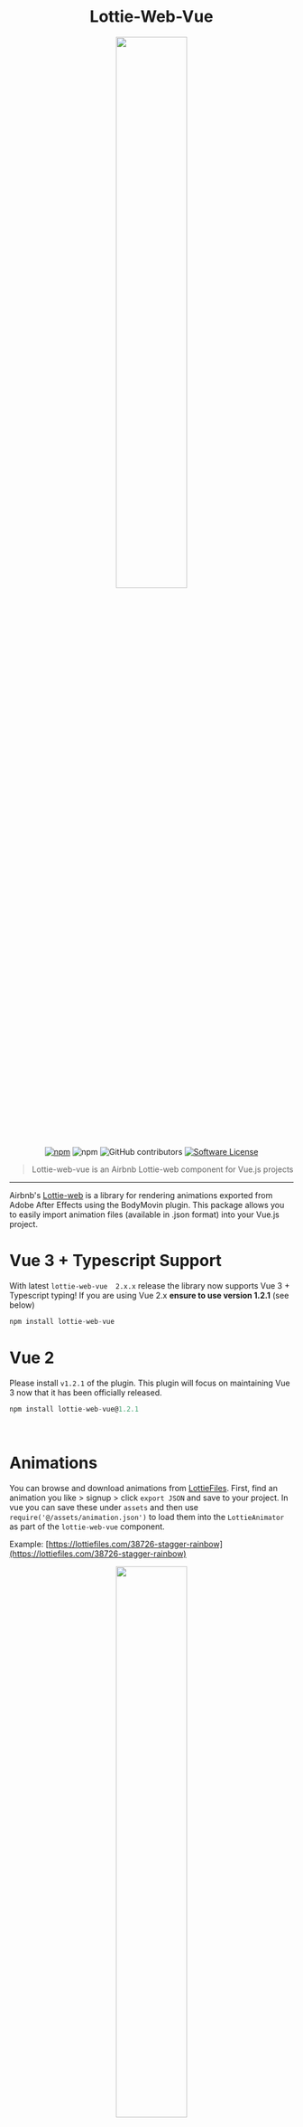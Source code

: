 <div style="text-align: center" align="center">
  <h1>Lottie-Web-Vue</h1>
  <img src="lottie-web-vue-animation.gif" style="width: 50%"/>
  
  [![npm](https://img.shields.io/npm/dt/lottie-web-vue.svg?style=flat-square)](https://www.npmjs.com/package/lottie-web-vue)
  ![npm](https://img.shields.io/npm/dw/lottie-web-vue)
  ![GitHub contributors](https://img.shields.io/github/contributors/garbit/lottie-web-vue?color=%23007ec6)
  [![Software License](https://img.shields.io/badge/license-MIT-brightgreen.svg?style=flat-square)](LICENSE.md)

  > Lottie-web-vue is an Airbnb Lottie-web component for Vue.js projects
</div>

*** 
Airbnb's [Lottie-web](https://github.com/airbnb/lottie-web) is a library for rendering animations exported from Adobe After Effects using the BodyMovin plugin. This package allows you to easily import animation files (available in .json format) into your Vue.js project.

# Vue 3 + Typescript Support
With latest ```lottie-web-vue  2.x.x``` release the library now supports Vue 3 + Typescript typing! If you are using Vue 2.x **ensure to use version 1.2.1** (see below)

```js
npm install lottie-web-vue
```

# Vue 2
Please install ```v1.2.1``` of the plugin. This plugin will focus on maintaining Vue 3 now that it has been officially released.

```js
npm install lottie-web-vue@1.2.1 
```

<br />

# Animations
You can browse and download animations from [LottieFiles](https://lottiefiles.com/). First, find an animation you like > signup > click `export JSON` and save to your project. In vue you can save these under `assets` and then use `require('@/assets/animation.json')` to load them into the `LottieAnimator` as part of the `lottie-web-vue` component.

Example: [https://lottiefiles.com/38726-stagger-rainbow](https://lottiefiles.com/38726-stagger-rainbow)

<p align="center">
  <img src="lottie-file.png" style="width: 50%" />
</p>

<br />
<br />

# Installation
Add lottie-web-vue to your Vue 3.x project package using:
```bash
npm install --save lottie-web-vue
```
or
```
yarn add lottie-web-vue
```

To use Vue 2.x use:
```js
npm install lottie-web-vue@1.2.1 
```

## Vue 2.x
Please install ```v1.2.1``` of the plugin (this will no longer be maintained)
```js
import Vue from 'vue'
import LottieAnimation from 'lottie-web-vue'
 
Vue.use(LottieAnimation); // add lottie-animation to your global scope
 
new Vue({
  render: h => h(App)
}).$mount('#app')
```
<br />

# Usage
Basic:
```html
<script setup lang="ts">
  import { onMounted, ref } from "vue"
  import { LottieAnimation } from "lottie-web-vue"
  import WatermelonJSON from "./assets/watermelon.json"

  let anim = ref()

  onMounted(() => {
    setTimeout(() => {
      console.log(anim.value.goToAndPlay(150, true))
      anim.value
    }, 500)
  })
</script>
<template>
  <LottieAnimation 
    :animation-data="WatermelonJSON"
    :auto-play="true"
    :loop="true"
    :speed="1"
    ref="anim" />
</template>
```

Full available props and events:
```html
<script setup>
  import { onMounted, ref } from "vue"
import { LottieAnimation } from "lottie-web-vue"
import WatermelonJSON from "./assets/watermelon.json"

let anim = ref()

onMounted(() => {
  setTimeout(() => {
    console.log(anim.value.goToAndPlay(150, true))
    anim.value
  }, 500)
})

// called after each loop
const loopComplete = () => {
  console.log('Loop complete')
}

// called after first loop
const complete = () => {
  console.log('First loop complete')
}

// called after first frame entered
const enterFrame = () => {
  console.log('Entered first frame')
}

// called after segment started
const segmentStart = () => {
  console.log('Segment started')
}

// called after animation stopped
const stopped = () => {
  console.log('Stopped')
}
</script>
<template>
  <LottieAnimation
    ref="anim"
    :animation-data="WatermelonJSON"
    :loop="true"
    :auto-play="true"
    :speed="1"
    @loopComplete="loopComplete"
    @complete="complete"
    @enterFrame="enterFrame"
    @segmentStart="segmentStart"
    @stopped="stopped"/>
</template>
```

## Props
The component has a number of props you can use to control the animation playback.

**You must pass animationData** to load the animation prior to the component being played.

### animationData
Type: `Object`<br />
Required: `true`<br />

Include animation data from an import or require statement that imports the `.json` file from your assets folder. e.g. `require('@/assets/animation.json')` (save you animation as a.json file and put under src/assets in your project)

### loop
Type: `[Boolean, Number]`<br />
Required: `false`<br />
Default: `false`

`True`: Animation continously loops
`False`: Animation plays only once
`[number e.g. 3]`: Animation plays N number of times before stopping (pass an integer)

### autoPlay
Type: `Boolean`<br />
Required: `false`<br />
Default: `true`

`True`: Animation will play as soon as it has finished loading
`False`: Animation will play only when you call `this.$refs.lottieAnimation.play()` (see below for playback controls)

### speed
Type: `Number`<br />
Required: `false`<br />
Default: `1`

The speed that the animation will play back.
<br />

## Events
You can listen for events emitted by the component by using the `@` syntax, passing in the parent method you wish to trigger. For more documentation about the Lottie-web events see [here](https://github.com/airbnb/lottie-web#events).

### @loopComplete
Fired once a complete loop of the animation has occurred

### @complete
Fired once the animation has completed (only fired when loop = false)

### @enterFrame
As each frame is played this event is fired. Warning - this fires very frequently.

### @segmentStart
Event is fired when the animation enters each animation segment.

### @stopped
Playing the animation using ```goToAndStop()``` function will raise an event once the animation has stopped at the designated frame.
<br />

## Methods
You can call animation playback methods directly on the component if you wish to trigger playback on an event (i.e. when a user clicks the button, play the animation). You need to use the `this.$refs` syntax and give your LottieAnimation a `ref` id to use in the `this.$refs.[your-name-here]`.

```html
<script setup>
  import { LottieAnimation } from "lottie-web-vue"
  import WatermelonJSON from "./assets/watermelon.json"
</script>
<template>
  <LottieAnimation
    ref="anim"
    :animationData="animation"
  />
</template>
```
Once your component (in the parent view) has a `ref` id you can then use this in a method of your choosing:

```html
... // in your parent .vue file
<script setup lang="ts">
  const buttonClicked = () => {
    this.$refs.anim.play() // .play, .pause, .stop available
  }
</script>
```
### Play
Using `this.$refs.anim.play()` will play the animation. 

### Pause
Using `this.$refs.anim.pause()` will pause the animation. 

### Stop
Using `this.$refs.anim.stop()` will stop the animation. 

### setSpeed [number: speed]
Using ```this.$refs.anim.setSpeed(2)``` you can set the playback speed to ```2```. Default speed is set to 1.
- number: Set the speed playback rate

### goToAndStop [Position: frame number or seconds, isFrame: boolean]
Using ```this.$refs.anim.goToAndStop(10, true``` you can set the specific frame you wish the animation to stop at. Pass in the frame number or seconds to play and if the first value is a frame or a time as true/false. This function will raise an emit (add @stopped="Yourfunction()" to your lottie-animation listen for it).
- position: numeric value (specific frame number or second to stop)
- isFrame: defines if first argument is a time based value or a frame based (default false).

### goToAndPlay [Position: frame number or seconds, isFrame: boolean]
Using ```this.$refs.anim.goToAndPlay(50, true)``` allows you to specify the start time of the animation in either frame number (passing isFrame true/false if value is a frame or in seconds).
- position: numeric value (specific frame number or second to stop)
- isFrame: defines if first argument is a time based value or a frame based (default false).
### setDirection [Direction: -1: reverse, 1: forwards]
Using ```this.$refs.anim.setDirection(-1)``` you can reverse your animation. You can pass in either ```AnimationDirection.``` to reverse the animation or ```1``` to play forwards. Default playback is ```1```.
- Direction:
  - -1 (reverse playback)
  - 1 (play forwards)

### getDuration [inFrames: true/false]
Using ```this.$refs.anim.getDuration(true)``` you can retrieve the current duration of the animation in frames or seconds (false). If you pass true, function returns duration in frames, if false, duration is passed back in seconds. Default is false (returned in seconds).
- inFrames: boolean to request current duration in either frames (inFrames: true) or in seconds (inFrames: false)
### destroy
Using ```this.$refs.anim.destroy()``` you can destroy the animation from the DOM.

<br />

## Options API Example
See here for an example:
```html
<template>
  <div id="app">
    <LottieAnimation
      ref="anim"
      :animationData="require('@/assets/animation.json')"
      :loop="true"
      :autoPlay="true"
      @loopComplete="loopComplete"
      @complete="complete"
      @enterFrame="enterFrame"
    />
  </div>
</template>

<script>
import LottieAnimation from 'lottie-web-vue'

export default {
  components: {
    LottieAnimation
  },
  mounted() {
    this.$refs.anim.play()
  },
  methods: {
    loopComplete() {
      console.log('loopComplete')
    },
    complete() {
      console.log('complete')
    },
    enterFrame() {
      console.log('enterFrame')
    }
  }
}
</script>
```
## Vue 3 Composition API with Setup + Typescript
To use this in a Vue 3 project that uses the ```setup``` Composition API use the following:

### Script setup
```html
<script setup lang="ts">
import { onMounted, ref } from "vue"
import { LottieAnimation } from "lottie-web-vue"
import WatermelonJSON from "./assets/watermelon.json"

let anim = ref()

onMounted(() => {
  setTimeout(() => {
    console.log(anim.value.goToAndPlay(150, true))
    anim.value
  }, 500)
})

</script>
<template>
  <LottieAnimation
    ref="anim"
    :animation-data="WatermelonJSON"
    :loop="true"
    :auto-play="true"
    :speed="1"
    @loopComplete="loopComplete"
    @complete="complete"
    @enterFrame="enterFrame"
    @segmentStart="segmentStart"
    @stopped="stopped"/>
</template>
```
